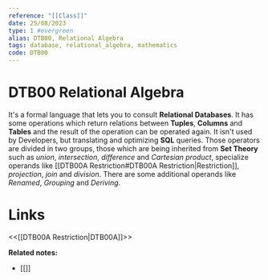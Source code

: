 ```yaml
---
reference: "[[Class]]"
date: 25/08/2023
type: 1 #evergreen
alias: DTB00, Relational Algebra
tags: database, relational_algebra, mathematics
code: DTB00
---
```

# DTB00 Relational Algebra

It's a formal language that lets you to consult **Relational Databases**. It has some operations which return relations between **Tuples**, **Columns** and **Tables** and the result of the operation can be operated again. It isn't used by Developers, but translating and optimizing **SQL** queries. Those operators are divided in two groups, those which are being inherited from **Set Theory** such as *union*, *intersection*, *difference* and *Cartesian product*, specialize operands like [[DTB00A Restriction#DTB00A Restriction|Restriction]], *projection*, *join* and *division*. There are some additional operands like *Renamed*, *Grouping* and *Deriving*.

# Links
<<[[DTB00A Restriction|DTB00A]]>>

**Related notes:**
- [[]] 